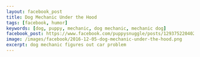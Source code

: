 ```yaml
---
layout: facebook_post
title: Dog Mechanic Under the Hood
tags: [facebook, humor]
keywords: [dog, puppy, mechanic, dog mechanic, mechanic dog]
facebook_post: https://www.facebook.com/puppysnuggle/posts/1293752204024542
image: /images/facebook/2016-12-05-dog-mechanic-under-the-hood.png
excerpt: dog mechanic figures out car problem
---
```

